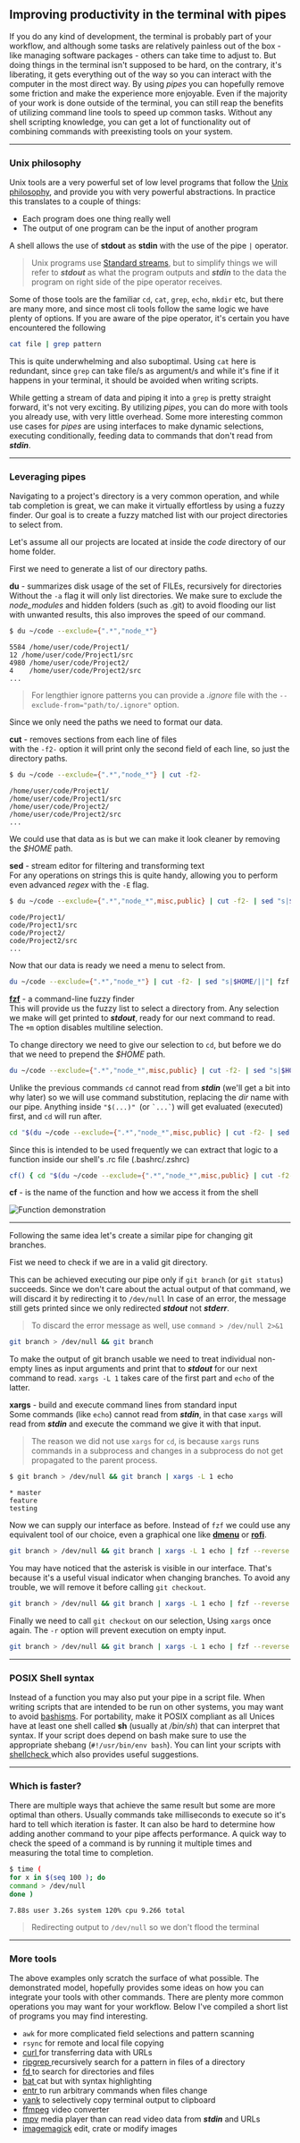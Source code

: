 ## Improving productivity in the terminal with pipes

If you do any kind of development, the terminal is probably part of your
workflow, and although some tasks are relatively painless out of the box - like
managing software packages - others can take time to adjust to. But doing
things in the terminal isn't supposed to be hard, on the contrary, it's
liberating, it gets everything out of the way so you can interact with the
computer in the most direct way. By using _pipes_ you can hopefully remove some
friction and make the experience more enjoyable. Even if the majority
of your work is done outside of the terminal, you can still reap the benefits
of utilizing command line tools to speed up common tasks. Without any shell
scripting knowledge, you can get a lot of functionality out of combining
commands with preexisting tools on your system.

---
### Unix philosophy

Unix tools are a very powerful set of low level programs that follow the [Unix philosophy][1],
and provide you with  very powerful abstractions. In practice this
translates to a couple of things:
- Each program does one thing really well
- The output of one program can be the input of another program

A shell allows the use of __stdout__ as __stdin__ with the use of the pipe `|` operator.

>Unix programs use [Standard streams][2],
>but to simplify things we will refer to ___stdout___ as what the program outputs
>and ___stdin___ to the data the program on right side of the pipe operator receives.

Some of those tools are the familiar `cd`, `cat`, `grep`, `echo`, `mkdir` etc, but there are many more,
and since most cli tools follow the same logic we have plenty of options. If you are aware of the pipe
operator, it's certain you have encountered the following

```bash
cat file | grep pattern
```

This is quite underwhelming and also suboptimal. Using `cat` here is redundant,
since `grep` can take file/s as argument/s and while it's fine if it happens in
your terminal, it should be avoided when writing scripts.

While getting a stream of data and piping it into a `grep` is pretty straight
forward, it's not very exciting. By utilizing _pipes_, you can do more with tools
you already use, with very little overhead.  Some more interesting common use
cases for _pipes_ are using interfaces to make dynamic selections, executing
conditionally, feeding data to commands that don't read from ___stdin___.

---
### Leveraging pipes

Navigating to a project's directory is a very common operation, and while tab
completion is great, we can make it virtually effortless by using a fuzzy
finder. Our goal is to create a fuzzy matched list with our project directories
to select from.

Let's assume all our projects are located at inside the *code* directory of our home folder.

First we need to generate a list of our directory paths.

**du** - summarizes disk usage of the set of FILEs, recursively for directories<br/>
Without the `-a` flag it will only list directories. We make sure to exclude
the *node_modules* and hidden folders (such as .git) to avoid flooding our list
with unwanted results, this also improves the speed of our command.<br/>

```bash
$ du ~/code --exclude={".*","node_*"}
```
```
5584 /home/user/code/Project1/
12 /home/user/code/Project1/src
4980 /home/user/code/Project2/
4    /home/user/code/Project2/src
...
```

>For lengthier ignore patterns you can provide a *.ignore* file with the `--exclude-from="path/to/.ignore"` option.

Since we only need the paths we need to format our data.

**cut** - removes sections from each line of files<br/>
with the `-f2-` option it will print only the second field of each line, so just the directory paths.

```bash
$ du ~/code --exclude={".*","node_*"} | cut -f2-
```
```
/home/user/code/Project1/
/home/user/code/Project1/src
/home/user/code/Project2/
/home/user/code/Project2/src
...
```

We could use that data as is but we can make it look cleaner by removing the _$HOME_ path.

**sed** - stream editor for filtering and transforming text<br/>
For any operations on strings this is quite handy, allowing you to perform even
advanced *regex* with the `-E` flag.

```bash
$ du ~/code --exclude={".*","node_*",misc,public} | cut -f2- | sed "s|$HOME/||"
```
```
code/Project1/
code/Project1/src
code/Project2/
code/Project2/src
...
```

Now that our data is ready we need a menu to select from.

```bash
du ~/code --exclude={".*","node_*"} | cut -f2- | sed "s|$HOME/||"| fzf +m
```
**[fzf][fzf]** - a command-line fuzzy finder<br/>
This will provide us the fuzzy list to select a directory from. Any selection we make will
get printed to ___stdout___, ready for our next command to read.
The `+m` option disables multiline selection.

To change directory we need to give our selection to `cd`, but before we do that we need to prepend
the _$HOME_ path.

```bash
du ~/code --exclude={".*","node_*",misc,public} | cut -f2- | sed "s|$HOME/||" | fzf +m | sed "s|^|$HOME/|"
```
Unlike the previous commands `cd` cannot read from ___stdin___ (we'll get a bit into why later) so we will
use command substitution, replacing the _dir_ name with our pipe. Anything
inside `"$(...)" `(or `` `...` ``) will get evaluated (executed) first, and `cd` will run after.

```bash
cd "$(du ~/code --exclude={".*","node_*",misc,public} | cut -f2- | sed "s|$HOME/||" | fzf +m | sed "s|^|$HOME/|")"
```
Since this is intended to be used frequently we can extract that logic to a
function inside our shell's .rc file (.bashrc/.zshrc)

```bash
cf() { cd "$(du ~/code --exclude={".*","node_*",misc,public} | cut -f2- | sed "s|$HOME/||" | fzf +m | sed "s|^|$HOME/|")" ;}
```
**cf** - is the name of the function and how we access it from the shell

![Function demonstration](./demo.gif "Function demonstration")

---

Following the same idea let's create a similar pipe for changing git branches.

Fist we need to check if we are in a valid git directory.

This can be achieved executing our pipe only if `git branch` (or  `git status`)
succeeds.  Since we don't care about the actual output of that command, we will
discard it by redirecting it to  `/dev/null` In case of an error, the message
still gets printed since we only redirected ___stdout___ not ___stderr___.

>To discard the error message as well, use `command > /dev/null 2>&1`

```bash
git branch > /dev/null && git branch
```

To make the output of git branch usable we need to treat individual non-empty
lines as input arguments and print that to ___stdout___ for our next command to
read. `xargs -L 1` takes care of the first part and `echo` of the latter.

**xargs** - build and execute command lines from standard input<br/>
Some commands (like `echo`) cannot read from ___stdin___, in that case `xargs`
will read from ___stdin___ and execute the command we give it with that input.
>The reason we did not use `xargs` for `cd`, is because `xargs` runs commands in a
>subprocess and changes in a subprocess do not get propagated to the parent
>process.

```bash
$ git branch > /dev/null && git branch | xargs -L 1 echo
```
```
* master
feature
testing
```

Now we can supply our interface as before. Instead of `fzf` we could use any
equivalent tool of our choice, even a graphical one like **[dmenu][dmenu]** or
**[rofi][rofi]**.

```bash
git branch > /dev/null && git branch | xargs -L 1 echo | fzf --reverse
```

You may have noticed that the asterisk is visible in our interface. That's because
it's a useful visual indicator when changing branches. To avoid any trouble, we will
remove it before calling `git checkout`.

```bash
git branch > /dev/null && git branch | xargs -L 1 echo | fzf --reverse | sed "s/.* //"
```

Finally we need to call `git checkout` on our selection, Using `xargs` once again.
The `-r` option will prevent execution on empty input.

```bash
git branch > /dev/null && git branch | xargs -L 1 echo | fzf --reverse | sed "s/.* //" | xargs -r git checkout
```
---
### POSIX Shell syntax

Instead of a function you may also put your pipe in a script file. When writing
scripts that are intended to be run on other systems, you may want to avoid
[bashisms][3]. For portability, make it POSIX compliant as all Unices have at
least one shell called **sh** (usually at _/bin/sh_) that can interpret that syntax.
If your script does depend on bash make sure to use the appropriate shebang
(`#!/usr/bin/env bash`).  You can lint your scripts with [ shellcheck
][shellcheck] which also provides useful suggestions.

---
### Which is faster?

There are multiple ways that achieve the same result but some are more optimal
than others.  Usually commands take milliseconds to execute so it's hard to
tell which iteration is faster. It can also be hard to determine how adding
another command to your pipe affects performance. A quick way to check the
speed of a command is by running it multiple times and measuring the total time
to completion.

```bash
$ time (
for x in $(seq 100 ); do
command > /dev/null
done )
```
```
7.88s user 3.26s system 120% cpu 9.266 total
```

   > Redirecting output to `/dev/null` so we don't flood the terminal

---
### More tools

The above examples only scratch the surface of what possible. The demonstrated model,
hopefully provides some ideas on how you can integrate your tools with other commands.
There are plenty more common operations you may want for your workflow. Below I've compiled
a short list of programs you may find interesting.

- `awk` for more complicated field selections and pattern scanning
- `rsync` for remote and local file copying
- [ curl ][curl] for transferring data with URLs
- [ ripgrep ][ripgrep] recursively search for a pattern in files of a directory
- [ fd ][fd] to search for directories and files
- [ bat ][bat] cat but with syntax highlighting
- [ entr ][entr] to run arbitrary commands when files change
- [yank][yank] to selectively copy terminal output to clipboard
- [ffmpeg][ffmpeg] video converter
- [mpv][mpv] media player than can read video data from ___stdin___ and URLs
- [imagemagick][imagemagick] edit, crate or modify images




[1]: https://en.wikipedia.org/wiki/Unix_philosophy
[2]: https://en.wikipedia.org/wiki/Standard_streams
[3]: https://mywiki.wooledge.org/Bashism
[fzf]: https://github.com/junegunn/fzf
[dmenu]: https://tools.suckless.org/dmenu/
[rofi]: https://github.com/davatorium/rofi
[ripgrep]: https://github.com/BurntSushi/ripgrep
[fd]: https://github.com/sharkdp/fd
[bat]: https://github.com/sharkdp/bat
[shellcheck]: https://github.com/koalaman/shellcheck
[curl]: https://curl.haxx.se/
[entr]: http://eradman.com/entrproject/
[ffmpeg]: https://www.ffmpeg.org/
[mpv]: https://mpv.io/
[imagemagick]: https://imagemagick.org/
[yank]: https://github.com/mptre/yank
